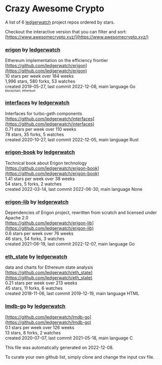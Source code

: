 # Crazy Awesome Crypto
A list of 6 [ledgerwatch](https://github.com/ledgerwatch) project repos ordered by stars.  

Checkout the interactive version that you can filter and sort: 
[https://www.awesomecrypto.xyz/](https://www.awesomecrypto.xyz/)  


### [erigon](https://github.com/ledgerwatch/erigon) by [ledgerwatch](https://github.com/ledgerwatch)  
Ethereum implementation on the efficiency frontier  
[https://github.com/ledgerwatch/erigon](https://github.com/ledgerwatch/erigon)  
10 stars per week over 184 weeks  
1,996 stars, 580 forks, 53 watches  
created 2019-05-27, last commit 2022-12-08, main language Go  
<sub><sup>blockchain, ethereum</sup></sub>


### [interfaces](https://github.com/ledgerwatch/interfaces) by [ledgerwatch](https://github.com/ledgerwatch)  
Interfaces for turbo-geth components  
[https://github.com/ledgerwatch/interfaces](https://github.com/ledgerwatch/interfaces)  
0.71 stars per week over 110 weeks  
78 stars, 35 forks, 5 watches  
created 2020-10-27, last commit 2022-12-05, main language Rust  


### [erigon-book](https://github.com/ledgerwatch/erigon-book) by [ledgerwatch](https://github.com/ledgerwatch)  
Technical book about Erigon technology  
[https://github.com/ledgerwatch/erigon-book](https://github.com/ledgerwatch/erigon-book)  
1.41 stars per week over 38 weeks  
54 stars, 5 forks, 2 watches  
created 2022-03-14, last commit 2022-06-30, main language None  


### [erigon-lib](https://github.com/ledgerwatch/erigon-lib) by [ledgerwatch](https://github.com/ledgerwatch)  
Dependencies of Erigon project, rewritten from scratch and licensed under Apache 2.0  
[https://github.com/ledgerwatch/erigon-lib](https://github.com/ledgerwatch/erigon-lib)  
0.6 stars per week over 76 weeks  
46 stars, 54 forks, 3 watches  
created 2021-06-19, last commit 2022-12-07, main language Go  


### [eth_state](https://github.com/ledgerwatch/eth_state) by [ledgerwatch](https://github.com/ledgerwatch)  
data and charts for Ethereum state analysis  
[https://github.com/ledgerwatch/eth_state](https://github.com/ledgerwatch/eth_state)  
0.21 stars per week over 213 weeks  
45 stars, 11 forks, 6 watches  
created 2018-11-06, last commit 2019-12-19, main language HTML  


### [lmdb-go](https://github.com/ledgerwatch/lmdb-go) by [ledgerwatch](https://github.com/ledgerwatch)  
  
[https://github.com/ledgerwatch/lmdb-go](https://github.com/ledgerwatch/lmdb-go)  
0.1 stars per week over 126 weeks  
13 stars, 8 forks, 2 watches  
created 2020-07-07, last commit 2021-05-18, main language C  


This file was automatically generated on 2022-12-08.  

To curate your own github list, simply clone and change the input csv file.  